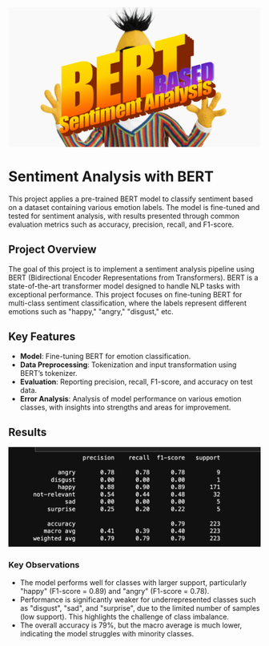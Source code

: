 ![bert](bertGIT.png)
# Sentiment Analysis with BERT
This project applies a pre-trained BERT model to classify sentiment based on a dataset containing various emotion labels. The model is fine-tuned and tested for sentiment analysis, with results presented through common evaluation metrics such as accuracy, precision, recall, and F1-score.

## Project Overview
The goal of this project is to implement a sentiment analysis pipeline using BERT (Bidirectional Encoder Representations from Transformers). BERT is a state-of-the-art transformer model designed to handle NLP tasks with exceptional performance. This project focuses on fine-tuning BERT for multi-class sentiment classification, where the labels represent different emotions such as "happy," "angry," "disgust," etc.

## Key Features
  - __Model__: Fine-tuning BERT for emotion classification.
  - __Data Preprocessing__: Tokenization and input transformation using BERT’s tokenizer.
  - __Evaluation__: Reporting precision, recall, F1-score, and accuracy on test data.
  - __Error Analysis__: Analysis of model performance on various emotion classes, with insights into strengths and areas for improvement.

## Results
![results](results.png)
### Key Observations
  - The model performs well for classes with larger support, particularly "happy" (F1-score = 0.89) and "angry" (F1-score = 0.78).
  - Performance is significantly weaker for underrepresented classes such as "disgust", "sad", and "surprise", due to the limited number of samples (low support). This highlights the challenge of class imbalance.
  - The overall accuracy is 79%, but the macro average is much lower, indicating the model struggles with minority classes.
